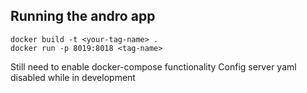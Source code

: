 ## Running the andro app
```docker build -t <your-tag-name> .``` \
```docker run -p 8019:8018 <tag-name>```

Still need to enable docker-compose functionality
Config server yaml disabled while in development